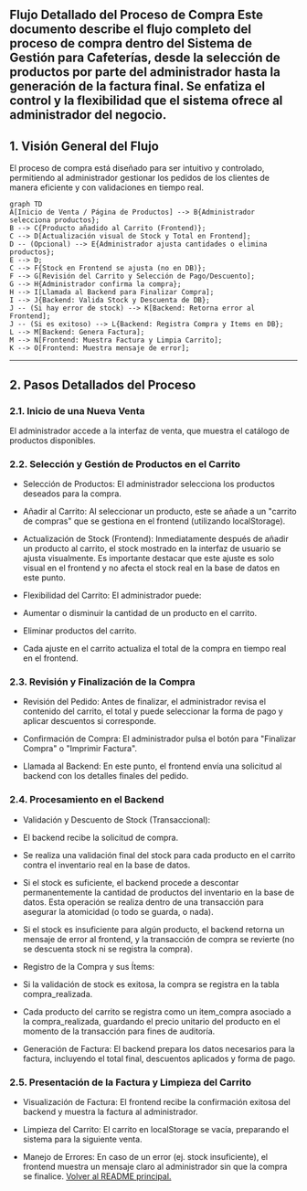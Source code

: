 Flujo Detallado del Proceso de Compra
Este documento describe el flujo completo del proceso de compra dentro del Sistema de Gestión para Cafeterías, desde la selección de productos por parte del administrador hasta la generación de la factura final. Se enfatiza el control y la flexibilidad que el sistema ofrece al administrador del negocio.
---
## 1. Visión General del Flujo
   El proceso de compra está diseñado para ser intuitivo y controlado, permitiendo al administrador gestionar los pedidos de los clientes de manera eficiente y con validaciones en tiempo real.
```
graph TD
A[Inicio de Venta / Página de Productos] --> B{Administrador selecciona productos};
B --> C{Producto añadido al Carrito (Frontend)};
C --> D[Actualización visual de Stock y Total en Frontend];
D -- (Opcional) --> E{Administrador ajusta cantidades o elimina productos};
E --> D;
C --> F{Stock en Frontend se ajusta (no en DB)};
F --> G[Revisión del Carrito y Selección de Pago/Descuento];
G --> H{Administrador confirma la compra};
H --> I[Llamada al Backend para Finalizar Compra];
I --> J{Backend: Valida Stock y Descuenta de DB};
J -- (Si hay error de stock) --> K[Backend: Retorna error al Frontend];
J -- (Si es exitoso) --> L{Backend: Registra Compra y Items en DB};
L --> M[Backend: Genera Factura];
M --> N[Frontend: Muestra Factura y Limpia Carrito];
K --> O[Frontend: Muestra mensaje de error];
```
---
## 2. Pasos Detallados del Proceso
   ### 2.1. Inicio de una Nueva Venta
   El administrador accede a la interfaz de venta, que muestra el catálogo de productos disponibles.

### 2.2. Selección y Gestión de Productos en el Carrito
* Selección de Productos: El administrador selecciona los productos deseados para la compra.

* Añadir al Carrito: Al seleccionar un producto, este se añade a un "carrito de compras" que se gestiona en el frontend (utilizando localStorage).

* Actualización de Stock (Frontend): Inmediatamente después de añadir un producto al carrito, el stock mostrado en la interfaz de usuario se ajusta visualmente. Es importante destacar que este ajuste es solo visual en el frontend y no afecta el stock real en la base de datos en este punto.

* Flexibilidad del Carrito: El administrador puede:

* Aumentar o disminuir la cantidad de un producto en el carrito.

* Eliminar productos del carrito.

* Cada ajuste en el carrito actualiza el total de la compra en tiempo real en el frontend.

### 2.3. Revisión y Finalización de la Compra
* Revisión del Pedido: Antes de finalizar, el administrador revisa el contenido del carrito, el total y puede seleccionar la forma de pago y aplicar descuentos si corresponde.

* Confirmación de Compra: El administrador pulsa el botón para "Finalizar Compra" o "Imprimir Factura".

* Llamada al Backend: En este punto, el frontend envía una solicitud al backend con los detalles finales del pedido.

### 2.4. Procesamiento en el Backend
* Validación y Descuento de Stock (Transaccional):

* El backend recibe la solicitud de compra.

* Se realiza una validación final del stock para cada producto en el carrito contra el inventario real en la base de datos.

* Si el stock es suficiente, el backend procede a descontar permanentemente la cantidad de productos del inventario en la base de datos. Esta operación se realiza dentro de una transacción para asegurar la atomicidad (o todo se guarda, o nada).

* Si el stock es insuficiente para algún producto, el backend retorna un mensaje de error al frontend, y la transacción de compra se revierte (no se descuenta stock ni se registra la compra).

* Registro de la Compra y sus Ítems:

* Si la validación de stock es exitosa, la compra se registra en la tabla compra_realizada.

* Cada producto del carrito se registra como un item_compra asociado a la compra_realizada, guardando el precio unitario del producto en el momento de la transacción para fines de auditoría.

* Generación de Factura: El backend prepara los datos necesarios para la factura, incluyendo el total final, descuentos aplicados y forma de pago.

### 2.5. Presentación de la Factura y Limpieza del Carrito
* Visualización de Factura: El frontend recibe la confirmación exitosa del backend y muestra la factura al administrador.

* Limpieza del Carrito: El carrito en localStorage se vacía, preparando el sistema para la siguiente venta.

* Manejo de Errores: En caso de un error (ej. stock insuficiente), el frontend muestra un mensaje claro al administrador sin que la compra se finalice.
[Volver al README principal.](../README.md)